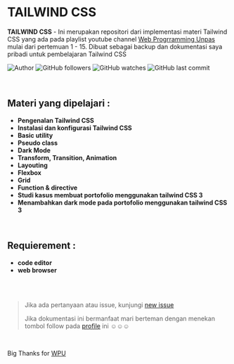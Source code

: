 # TAILWIND CSS

**TAILWIND CSS** -  Ini merupakan repositori dari implementasi materi Tailwind CSS yang ada pada playlist youtube channel [Web Progrramming Unpas](https://www.youtube.com/playlist?list=PLFIM0718LjIUHFRMzPJ0wGjx9_NlC5d1h) mulai dari pertemuan 1 - 15. Dibuat sebagai backup dan dokumentasi saya pribadi untuk pembelajaran Tailwind CSS

![Author](https://img.shields.io/badge/made%20by-Ardywsptr-blue)
![GitHub followers](https://img.shields.io/github/followers/Ardywsptr?style=social)
![GitHub watches](https://img.shields.io/github/stars/Ardywsptr/tailwind?style=social)
![GitHub last commit](https://img.shields.io/github/last-commit/Ardywsptr/tailwind)

<br clear="both">

## Materi yang dipelajari :

* **Pengenalan Tailwind CSS**
* **Instalasi dan konfigurasi Tailwind CSS**
* **Basic utility**
* **Pseudo class**
* **Dark Mode**
* **Transform, Transition, Animation**
* **Layouting**
* **Flexbox**
* **Grid**
* **Function & directive**
* **Studi kasus membuat portofolio menggunakan tailwind CSS 3**
* **Menambahkan dark mode pada portofolio menggunakan tailwind CSS 3**

<br clear="both">

## Requierement :

* **code editor**
* **web browser**

<br clear="both">
<br clear="both">

> Jika ada pertanyaan atau issue, kunjungi [new issue](https://github.com/Ardywsptr/tailwind/issues/new)
>
>Jika dokumentasi ini bermanfaat mari berteman dengan menekan tombol follow pada [profile](https://github.com/Ardywsptr) ini ☺☺☺

<br clear="both">

Big Thanks for [WPU](https://www.youtube.com/@sandhikagalihWPU/)
